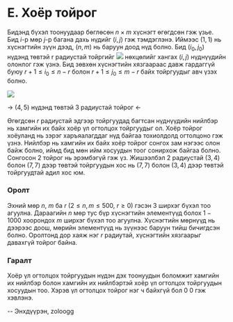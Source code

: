 E. Хоёр тойрог
==============

Бидэнд бүхэл тоонуудаар бөглөсөн $n × m$  хүснэгт өгөгдсөн гэж үзье. Бид $i$-р мөр
$j$-р багана дахь нүдийг ($i, j$) гэж тэмдэглэнэ. Иймээс ($1, 1$) нь хүснэгтийн зүүн дээд,
($n, m$) нь баруун доод нүд болно. Бид ($i_0, j_0$) нүдэнд төвтэй r радиустай тойргийг ![][1] нөхцөлийг хангах ($i, j$) нүднүүдийн олонлог гэж үзнэ. Бид зөвхөн хүснэгтийн хязгаараас давж гардаггүй буюу $r + 1 ≤ i_0 ≤ n - r$ болон $r + 1 ≤ j_0 ≤ m - r$ байх тойргуудыг авч үзэх болно.   

![][2]

-> (4, 5) нүдэнд төвтэй 3 радиустай тойрог <-

Өгөгдсөн $r$ радиустай эдгээр тойргуудад багтсан нүднүүдийн нийлбэр нь хамгийн их байх хоёр үл огтолцох тойргуудыг ол. Хоёр тойрог хоёуланд нь зэрэг харъяалагддаг нүд байгаа тохиолдолд огтолцоно гэж үзнэ. Нийлбэр нь хамгийн их байх хоёр тойрог сонгох зам нэгээс олон байж болно, иймд бид мөн ийм хосуудын тоог сонирхож байгаа болно. Сонгосон 2 тойрог нь эрэмбэгүй гэж үз. Жишээлбэл $2$ радиустай ($3, 4$) болон ($7, 7$) дээр төвтэй тойргуудын хос нь ($7, 7$) болон ($3, 4$) дээр төвтэй тойргуудтай адил хос юм.

### Оролт

Эхний мөр $n$, $m$ ба $r$ ($2 ≤ n, m ≤ 500$, $r ≥ 0$) гэсэн 3 ширхэг бүхэл тоо агуулна. Дараагийн $n$ мөр тус бүр хүснэгтийн элементүүд болох $1-1000$ хоорондох $m$ ширхэг бүхэл тоо агуулна. Хүснэгтийн мөрнүүд нь дээрээс доош, мөрийн элементүүд нь зүүнээс баруун тийш бичигдсэн болно. Оролтонд дор хаяж нэг $r$ радиутай, хүснэгтийн хязгаарыг давахгүй тойрог байна.

### Гаралт

Хоёр үл огтолцох тойргуудын нүдэн дэх тоонуудын боломжит хамгийн их нийлбэр болон хамгийн их нийлбэртэй хоёр үл огтолцох тойргуудын хосуудын тоо. Хэрэв үл огтолцох тойрог нэг ч байхгүй бол 0 0 гэж хэвлэнэ.

  [1]: http://espresso.codeforces.com/cc31a09fb096da664822c5fcf9cd3970b9c13e20.png
  [2]: http://espresso.codeforces.com/8a9e99b6a281389500c98de763636a95764ccb79.png
  
-- Энхдүүрэн, zoloogg
